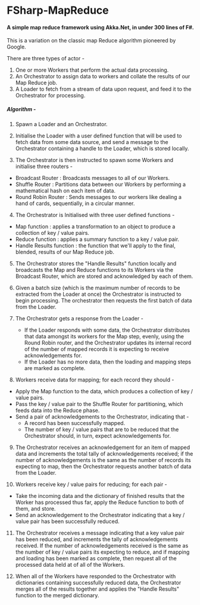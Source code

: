 # FSharp-MapReduce

#### A simple map reduce framework using Akka.Net, in under 300 lines of F#.

This is a variation on the classic map Reduce algorithm pioneered by Google.

There are three types of actor - 
 
 1. One or more Workers that perform the actual data processing.
 2. An Orchestrator to assign data to workers and collate the results of our Map Reduce job.
 3. A Loader to fetch from a stream of data upon request, and feed it to the Orchestrator for processing.

##### Algorithm -

 1. Spawn a Loader and an Orchestrator. 

 2. Initialise the Loader with a user defined function that will be used to fetch data from some data source, 
    and send a message to the Orchestrator containing a handle to the Loader, which is stored locally.
  
 3. The Orchestrator is then instructed to spawn some Workers and initialise three routers -
   * Broadcast Router   : Broadcasts messages to all of our Workers.
   * Shuffle Router     : Partitions data between our Workers by performing a mathematical hash on each item of data.
   * Round Robin Router : Sends messages to our workers like dealing a hand of cards, sequentially, in a circular manner.

 4. The Orchestrator is Initialised with three user defined functions -
   * Map function            : applies a transformation to an object to produce a collection of key / value pairs.
   * Reduce function         : applies a summary function to a key / value pair.
   * Handle Results function : the function that we'll apply to the final, blended, results of our Map Reduce job.

 5. The Orchestrator stores the "Handle Results" function locally and broadcasts the Map and Reduce functions to its Workers 
    via the Broadcast Router, which are stored and acknowledged by each of them. 

 6. Given a batch size (which is the maximum number of records to be extracted from the Loader at once) the Orchestrator 
    is instructed to begin processing. The orchestrator then requests the first batch of data from the Loader.

 7. The Orchestrator gets a response from the Loader -
    * If the Loader responds with some data, the Orchestrator distributes that data amongst its workers for the Map step, evenly, using the Round Robin router, and the Orchestrator updates its internal record of the number of mapped records it is expecting to receive acknowledgements for.
    * If the Loader has no more data, then the loading and mapping steps are marked as complete. 

 8. Workers receive data for mapping; for each record they should - 
   * Apply the Map function to the data, which produces a collection of key / value pairs. 
   * Pass the key / value pair to the Shuffle Router for partitioning, which feeds data into the Reduce phase.
   * Send a pair of acknowledgements to the Orchestrator, indicating that -
     * A record has been successfully mapped.
     * The number of key / value pairs that are to be reduced that the Orchestrator should, in turn, expect acknowledgements for.

 9. The Orchestrator receives an acknowledgement for an item of mapped data and increments the total tally of acknowledgements received; if the number of acknowledgements is the same as the number of records its expecting to map, then the Orchestrator requests another batch of data from the Loader.

 10. Workers receive key / value pairs for reducing; for each pair - 
   * Take the incoming data and the dictionary of finished results that the Worker has processed thus far, apply the Reduce function to both of them, and store. 
   * Send an acknowledgement to the Orchestrator indicating that a key / value pair has been successfully reduced.

 11. The Orchestrator receives a message indicating that a key value pair has been reduced, and increments the tally of acknowledgements received. If the number of acknowledgements received is the same as the number of key / value pairs its expecting to reduce, and if mapping and loading has been marked as complete, then request all of the processed data held at of all of the Workers.

 12. When all of the Workers have responded to the Orchestrator with dictionaries containing successfully reduced data, the Orchestrator merges all of the results together and applies the "Handle Results" function to the merged dictionary.
